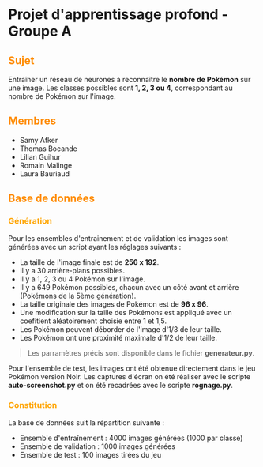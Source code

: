 # Projet d'apprentissage profond - Groupe A

## <span style="color:darkorange">Sujet</span>
Entraîner un réseau de neurones à reconnaître le **nombre de Pokémon** sur une image. Les classes possibles sont **1, 2, 3 ou 4**, correspondant au nombre de Pokémon sur l'image.

## <span style="color:darkorange">Membres</span>
- Samy Afker
- Thomas Bocande
- Lilian Guihur
- Romain Malinge
- Laura Bauriaud

## <span style="color:darkorange">Base de données</span>

### <span style="color:orange">Génération</span>

Pour les ensembles d'entrainement et de validation les images sont générées avec un script ayant les réglages suivants :
- La taille de l'image finale est de **256 x 192**.
- Il y a 30 arrière-plans possibles.
- Il y a 1, 2, 3 ou 4 Pokémon sur l'image.
- Il y a 649 Pokémon possibles, chacun avec un côté avant et arrière (Pokémons de la 5ème génération).
- La taille originale des images de Pokémon est de **96 x 96**.
- Une modification sur la taille des Pokémons est appliqué avec un coefitient aléatoirement choisie  entre 1 et 1,5.
- Les Pokémon peuvent déborder de l'image d'1/3 de leur taille.
- Les Pokémon ont une proximité maximale d'1/2 de leur taille.

>Les parramètres précis sont disponible dans le fichier **generateur.py**.

Pour l'ensemble de test, les images ont été obtenue directement dans le jeu Pokémon version Noir. Les captures d'écran on été réaliser avec le scripte **auto-screenshot.py** et on été recadrées avec le scripte **rognage.py**.

### <span style="color:orange">Constitution</span>
La base de données suit la répartition suivante :
- Ensemble d'entraînement : 4000 images générées (1000 par classe)
- Ensemble de validation : 1000 images générées
- Ensemble de test : 100 images tirées du jeu
